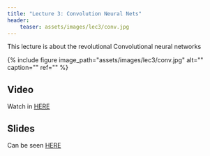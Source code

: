 ```yaml
---
title: "Lecture 3: Convolution Neural Nets"
header:
    teaser: assets/images/lec3/conv.jpg
---
```


This lecture is about the revolutional Convolutional neural networks

{% include figure
image_path="assets/images/lec3/conv.jpg"
alt="" caption="" ref=""
%}


## Video
Watch in [HERE](https://panoptotech.cloud.panopto.eu/Panopto/Pages/Viewer.aspx?id=46d716ff-6e80-48fc-b8c9-b10900b5d699)


## Slides

Can be seen [HERE](https://www.dropbox.com/scl/fi/18phm57ohdybzk3cd4ho5/236781_lec03_04_2024.pptx?rlkey=k5q5zlvnaa9nf1u52v6rkh6ky&dl=0)

